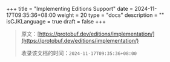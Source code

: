 +++
title = "Implementing Editions Support"
date = 2024-11-17T09:35:36+08:00
weight = 20
type = "docs"
description = ""
isCJKLanguage = true
draft = false
+++

> 原文：[https://protobuf.dev/editions/implementation/](https://protobuf.dev/editions/implementation/)
>
> 收录该文档的时间：`2024-11-17T09:35:36+08:00`
